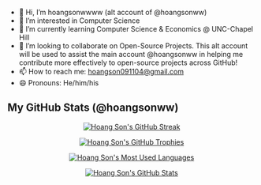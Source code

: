 - 👋 Hi, I’m hoangsonwwww (alt account of @hoangsonww)
- 👀 I’m interested in Computer Science
- 🌱 I’m currently learning Computer Science & Economics @ UNC-Chapel Hill
- 💞️ I’m looking to collaborate on Open-Source Projects. This alt account will be used to assist the main account @hoangsonww in helping me contribute more effectively to open-source projects across GitHub!
- 📫 How to reach me: [hoangson091104@gmail.com](mailto:hoangson091104@gmail.com)
- 😄 Pronouns: He/him/his

## My GitHub Stats (@hoangsonww)

<p align="center">
  <a href="https://sonnguyenhoang.com" target="_blank">
    <img src="https://github-readme-streak-stats.herokuapp.com/?user=hoangsonww&theme=radical" alt="Hoang Son's GitHub Streak" />
  </a>
</p>

<p align="center">
  <a href="https://sonnguyenhoang.com" target="_blank">
    <img src="https://github-profile-trophy.vercel.app/?username=hoangsonww&theme=radical&column=3&row=1&margin-w=15&margin-h=15" alt="Hoang Son's GitHub Trophies" />
  </a>
</p>

<p align="center">
  <a href="https://sonnguyenhoang.com" target="_blank">
    <img src="https://github-readme-stats.vercel.app/api/top-langs/?username=hoangsonww&layout=compact&theme=radical&langs_count=10" alt="Hoang Son's Most Used Languages" />
  </a>
</p>

<p align="center">
  <a href="https://sonnguyenhoang.com" target="_blank">
    <img src="https://github-contribution-stats.vercel.app/api/?username=hoangsonww&theme=radical&layout=compact" alt="Hoang Son's GitHub Stats" />
  </a>
</p>

